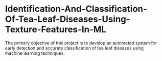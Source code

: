 # Identification-And-Classification-Of-Tea-Leaf-Diseases-Using-Texture-Features-In-ML
The primary objective of this project is to develop an automated system for early detection and accurate classification of tea leaf diseases using machine learning techniques. 
